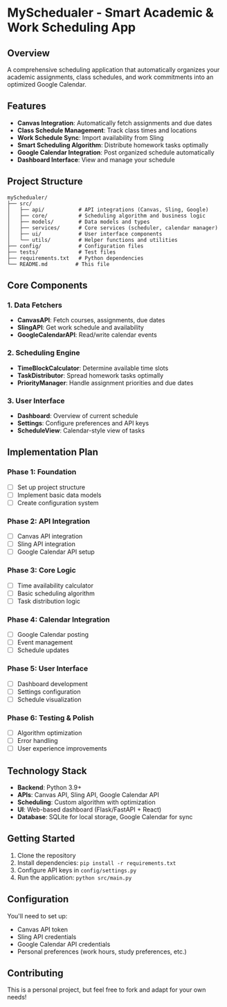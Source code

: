 # MySchedualer - Smart Academic & Work Scheduling App

## Overview
A comprehensive scheduling application that automatically organizes your academic assignments, class schedules, and work commitments into an optimized Google Calendar.

## Features
- **Canvas Integration**: Automatically fetch assignments and due dates
- **Class Schedule Management**: Track class times and locations
- **Work Schedule Sync**: Import availability from Sling
- **Smart Scheduling Algorithm**: Distribute homework tasks optimally
- **Google Calendar Integration**: Post organized schedule automatically
- **Dashboard Interface**: View and manage your schedule

## Project Structure
```
mySchedualer/
├── src/
│   ├── api/           # API integrations (Canvas, Sling, Google)
│   ├── core/          # Scheduling algorithm and business logic
│   ├── models/        # Data models and types
│   ├── services/      # Core services (scheduler, calendar manager)
│   ├── ui/            # User interface components
│   └── utils/         # Helper functions and utilities
├── config/            # Configuration files
├── tests/             # Test files
├── requirements.txt   # Python dependencies
└── README.md         # This file
```

## Core Components

### 1. Data Fetchers
- **CanvasAPI**: Fetch courses, assignments, due dates
- **SlingAPI**: Get work schedule and availability
- **GoogleCalendarAPI**: Read/write calendar events

### 2. Scheduling Engine
- **TimeBlockCalculator**: Determine available time slots
- **TaskDistributor**: Spread homework tasks optimally
- **PriorityManager**: Handle assignment priorities and due dates

### 3. User Interface
- **Dashboard**: Overview of current schedule
- **Settings**: Configure preferences and API keys
- **ScheduleView**: Calendar-style view of tasks

## Implementation Plan

### Phase 1: Foundation
- [ ] Set up project structure
- [ ] Implement basic data models
- [ ] Create configuration system

### Phase 2: API Integration
- [ ] Canvas API integration
- [ ] Sling API integration
- [ ] Google Calendar API setup

### Phase 3: Core Logic
- [ ] Time availability calculator
- [ ] Basic scheduling algorithm
- [ ] Task distribution logic

### Phase 4: Calendar Integration
- [ ] Google Calendar posting
- [ ] Event management
- [ ] Schedule updates

### Phase 5: User Interface
- [ ] Dashboard development
- [ ] Settings configuration
- [ ] Schedule visualization

### Phase 6: Testing & Polish
- [ ] Algorithm optimization
- [ ] Error handling
- [ ] User experience improvements

## Technology Stack
- **Backend**: Python 3.9+
- **APIs**: Canvas API, Sling API, Google Calendar API
- **Scheduling**: Custom algorithm with optimization
- **UI**: Web-based dashboard (Flask/FastAPI + React)
- **Database**: SQLite for local storage, Google Calendar for sync

## Getting Started
1. Clone the repository
2. Install dependencies: `pip install -r requirements.txt`
3. Configure API keys in `config/settings.py`
4. Run the application: `python src/main.py`

## Configuration
You'll need to set up:
- Canvas API token
- Sling API credentials
- Google Calendar API credentials
- Personal preferences (work hours, study preferences, etc.)

## Contributing
This is a personal project, but feel free to fork and adapt for your own needs!
